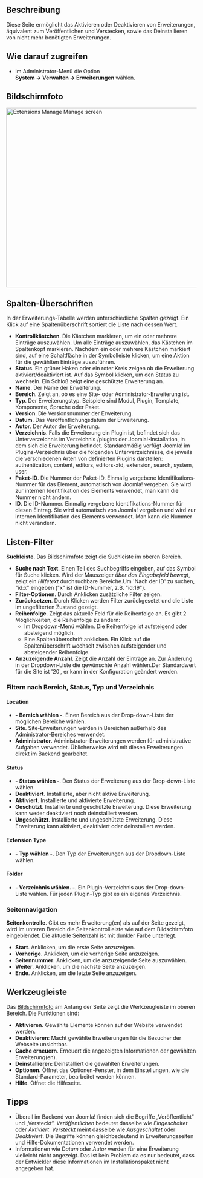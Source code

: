 <!-- Filename: Help4.x:Extensions:_Manage / Display title: Erweiterungen: Verwalten -->

## Beschreibung

Diese Seite ermöglicht das Aktivieren oder Deaktivieren von
Erweiterungen, äquivalent zum Veröffentlichen und Verstecken, sowie das
Deinstallieren von nicht mehr benötigten Erweiterungen.

## Wie darauf zugreifen

- Im Administrator-Menü die Option
  **System → Verwalten → Erweiterungen** wählen.

## Bildschirmfoto

<img
src="https://docs.joomla.org/images/thumb/4/46/Help-4x-Extensions-Manage-Manage-screen-de.png/800px-Help-4x-Extensions-Manage-Manage-screen-de.png"
decoding="async"
srcset="https://docs.joomla.org/images/thumb/4/46/Help-4x-Extensions-Manage-Manage-screen-de.png/1200px-Help-4x-Extensions-Manage-Manage-screen-de.png 1.5x, https://docs.joomla.org/images/4/46/Help-4x-Extensions-Manage-Manage-screen-de.png 2x"
data-file-width="1385" data-file-height="820" width="800" height="474"
alt="Extensions Manage Manage screen" />

## Spalten-Überschriften

In der Erweiterungs-Tabelle werden unterschiedliche Spalten gezeigt. Ein
Klick auf eine Spaltenüberschrift sortiert die Liste nach dessen Wert.

- **Kontrollkästchen**. Die Kästchen markieren, um ein oder mehrere
  Einträge auszuwählen. Um alle Einträge auszuwählen, das Kästchen im
  Spaltenkopf markieren. Nachdem ein oder mehrere Kästchen markiert
  sind, auf eine Schaltfläche in der Symbolleiste klicken, um eine
  Aktion für die gewählten Einträge auszuführen.
- **Status**. Ein grüner Haken oder ein roter Kreis zeigen ob die
  Erweiterung aktiviert/deaktiviert ist. Auf das Symbol klicken, um den
  Status zu wechseln. Ein Schloß zeigt eine geschützte Erweiterung an.
- **Name**. Der Name der Erweiterung.
- **Bereich**. Zeigt an, ob es eine Site- oder Administrator-Erweiterung
  ist.
- **Typ**. Der Erweiterungstyp. Beispiele sind Modul, Plugin, Template,
  Komponente, Sprache oder Paket.
- **Version**. Die Versionsnummer der Erweiterung.
- **Datum**. Das Veröffentlichungsdatum der Erweiterung.
- **Autor**. Der Autor der Erweiterung.
- **Verzeichnis**. Falls die Erweiterung ein Plugin ist, befindet sich
  das Unterverzeichnis im Verzeichnis /plugins der Joomla!-Installation,
  in dem sich die Erweiterung befindet. Standardmäßig verfügt Joomla! im
  Plugins-Verzeichnis über die folgenden Unterverzeichnisse, die jeweils
  die verschiedenen Arten von definierten Plugins darstellen:
  authentication, content, editors, editors-xtd, extension, search,
  system, user.
- **Paket-ID**. Die Nummer der Paket-ID. Einmalig vergebene
  Identifikations-Nummer für das Element, automatisch von Joomla!
  vergeben. Sie wird zur internen Identifikation des Elements verwendet,
  man kann die Nummer nicht ändern.
- **ID**. Die ID-Nummer. Einmalig vergebene Identifikations-Nummer für
  diesen Eintrag. Sie wird automatisch von Joomla! vergeben und wird zur
  internen Identifikation des Elements verwendet. Man kann die Nummer
  nicht verändern.

## Listen-Filter

**Suchleiste**. Das Bildschirmfoto zeigt die Suchleiste
im oberen Bereich.

- **Suche nach Text**. Einen Teil des Suchbegriffs eingeben, auf das
  Symbol für Suche klicken. Wird der Mauszeiger *über das Eingabefeld
  bewegt*, zeigt ein *Hilfetext* durchsuchbare Bereiche.Um 'Nach der ID'
  zu suchen, "id:x" eingeben ("x" ist die ID-Nummer, z.B. "id:19").
- **Filter-Optionen**. Durch Anklicken zusätzliche Filter zeigen.
- **Zurücksetzen**. Durch Klicken werden Filter zurückgesetzt und die
  Liste im ungefilterten Zustand gezeigt.
- **Reihenfolge**. Zeigt das aktuelle Feld für die Reihenfolge an. Es
  gibt 2 Möglichkeiten, die Reihenfolge zu ändern:
  - Im Dropdown-Menü wählen. Die Reihenfolge ist aufsteigend oder
    absteigend möglich.
  - Eine Spaltenüberschrift anklicken. Ein Klick auf die
    Spaltenüberschrift wechselt zwischen aufsteigender und absteigender
    Reihenfolge.
- **Anzuzeigende Anzahl**. Zeigt die Anzahl der Einträge an. Zur
  Änderung in der Dropdown-Liste die gewünschte Anzahl wählen.Der
  Standardwert für die Site ist '20', er kann in der
  Konfiguration
  geändert werden.

### Filtern nach Bereich, Status, Typ und Verzeichnis

#### Location

- **- Bereich wählen -**. Einen Bereich aus der Drop-down-Liste der
  möglichen Bereiche wählen.
- **Site**. Site-Erweiterungen werden in Bereichen außerhalb des
  Administrator-Bereiches verwendet.
- **Administrator**. Administrator-Erweiterungen werden für
  administrative Aufgaben verwendet. Üblicherweise wird mit diesen
  Erweiterungen direkt im Backend gearbeitet.

#### Status

- **- Status wählen -**. Den Status der Erweiterung aus der
  Drop-down-Liste wählen.
- **Deaktiviert**. Installierte, aber nicht aktive Erweiterung.
- **Aktiviert**. Installierte und aktivierte Erweiterung.
- **Geschützt**. Installierte und geschützte Erweiterung. Diese
  Erweiterung kann weder deaktiviert noch deinstalliert werden.
- **Ungeschützt**. Installierte und ungeschützte Erweiterung. Diese
  Erweiterung kann aktiviert, deaktiviert oder deinstalliert werden.

#### Extension Type

- **- Typ wählen -**. Den Typ der Erweiterungen aus der Dropdown-Liste
  wählen.

#### Folder

- **- Verzeichnis wählen. -**. Ein Plugin-Verzeichnis aus der
  Drop-down-Liste wählen. Für jeden Plugin-Typ gibt es ein eigenes
  Verzeichnis.

### Seitennavigation

**Seitenkontrolle**. Gibt es mehr Erweiterung(en) als auf der Seite
gezeigt, wird im unteren Bereich die Seitenkontrollleiste wie auf dem
Bildschirmfoto eingeblendet. Die aktuelle Seitenzahl ist
mit dunkler Farbe unterlegt.

- **Start**. Anklicken, um die erste Seite anzuzeigen.
- **Vorherige**. Anklicken, um die vorherige Seite anzuzeigen.
- **Seitennummer**. Anklicken, um die anzuzeigende Seite auszuwählen.
- **Weiter**. Anklicken, um die nächste Seite anzuzeigen.
- **Ende**. Anklicken, um die letzte Seite anzuzeigen.

## Werkzeugleiste

Das [Bildschirmfoto](#Bildschirmfoto) am Anfang der Seite zeigt die
Werkzeugleiste im oberen Bereich. Die Funktionen sind:

- **Aktivieren.** Gewählte Elemente können auf der Website verwendet
  werden.
- **Deaktivieren**: Macht gewählte Erweiterungen für die Besucher der
  Webseite unsichtbar.
- **Cache erneuern**. Erneuert die angezeigten Informationen der
  gewählten Erweiterung(en).
- **Deinstallieren:** Deinstalliert die gewählten Erweiterungen.
- **Optionen.** Öffnet das Optionen-Fenster, in dem Einstellungen, wie
  die Standard-Parameter, bearbeitet werden können.
- **Hilfe**. Öffnet die Hilfeseite.

## Tipps

- Überall im Backend von Joomla! finden sich die Begriffe
  „Veröffentlicht“ und „Versteckt“. *Veröffentlichen* bedeutet dasselbe
  wie *Eingeschaltet* oder *Aktiviert*. *Versteckt* meint dasselbe wie
  *Ausgeschaltet* oder *Deaktiviert*. Die Begriffe können
  gleichbedeutend in Erweiterungsseiten und Hilfe-Dokumentationen
  verwendet werden.
- Informationen wie *Datum* oder *Autor* werden für eine Erweiterung
  vielleicht nicht angezeigt. Das ist kein Problem da es nur bedeutet,
  dass der Entwickler diese Informationen im Installationspaket nicht
  angegeben hat.
